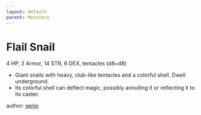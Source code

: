 ```yaml
---
layout: default
parent: Monsters 
--- 
```

# Flail Snail
4 HP, 2 Armor, 14 STR, 6 DEX, tentacles (d8+d8)  
- Giant snails with heavy, club-like tentacles and a colorful shell.   Dwell underground.  
- Its colorful shell can deflect magic, possibly annulling it or reflecting it to its caster.  

author: [xenio](https://xenioinabottle.blogspot.com) 
